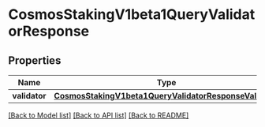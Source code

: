 # CosmosStakingV1beta1QueryValidatorResponse

## Properties
Name | Type | Description | Notes
------------ | ------------- | ------------- | -------------
**validator** | [**CosmosStakingV1beta1QueryValidatorResponseValidator**](CosmosStakingV1beta1QueryValidatorResponseValidator.md) |  | [optional] 

[[Back to Model list]](../README.md#documentation-for-models) [[Back to API list]](../README.md#documentation-for-api-endpoints) [[Back to README]](../README.md)

